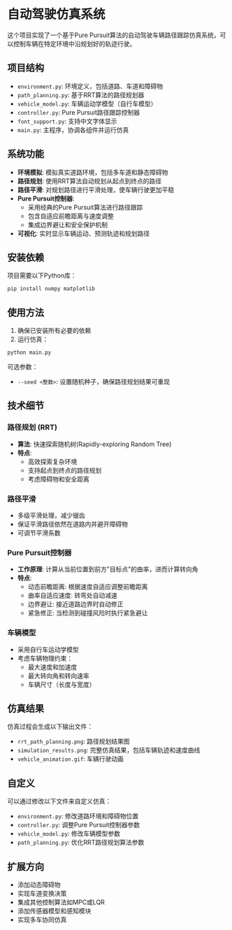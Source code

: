 # 自动驾驶仿真系统

这个项目实现了一个基于Pure Pursuit算法的自动驾驶车辆路径跟踪仿真系统，可以控制车辆在特定环境中沿规划好的轨迹行驶。

## 项目结构

- `environment.py`: 环境定义，包括道路、车道和障碍物
- `path_planning.py`: 基于RRT算法的路径规划器
- `vehicle_model.py`: 车辆运动学模型（自行车模型）
- `controller.py`: Pure Pursuit路径跟踪控制器
- `font_support.py`: 支持中文字体显示
- `main.py`: 主程序，协调各组件并运行仿真

## 系统功能

- **环境模拟**: 模拟真实道路环境，包括多车道和静态障碍物
- **路径规划**: 使用RRT算法自动规划从起点到终点的路径
- **路径平滑**: 对规划路径进行平滑处理，使车辆行驶更加平稳
- **Pure Pursuit控制器**: 
  - 采用经典的Pure Pursuit算法进行路径跟踪
  - 包含自适应前瞻距离与速度调整
  - 集成边界避让和安全保护机制
- **可视化**: 实时显示车辆运动、预测轨迹和规划路径

## 安装依赖

项目需要以下Python库：

```bash
pip install numpy matplotlib
```

## 使用方法

1. 确保已安装所有必要的依赖
2. 运行仿真：

```bash
python main.py
```

可选参数：
- `--seed <整数>`: 设置随机种子，确保路径规划结果可重现

## 技术细节

### 路径规划 (RRT)

- **算法**: 快速探索随机树(Rapidly-exploring Random Tree)
- **特点**: 
  - 高效探索复杂环境
  - 支持起点到终点的路径规划
  - 考虑障碍物和安全距离

### 路径平滑

- 多级平滑处理，减少锯齿
- 保证平滑路径依然在道路内并避开障碍物
- 可调节平滑系数

### Pure Pursuit控制器

- **工作原理**: 计算从当前位置到前方"目标点"的曲率，进而计算转向角
- **特点**:
  - 动态前瞻距离: 根据速度自适应调整前瞻距离
  - 曲率自适应速度: 转弯处自动减速
  - 边界避让: 接近道路边界时自动修正
  - 紧急修正: 当检测到碰撞风险时执行紧急避让

### 车辆模型

- 采用自行车运动学模型
- 考虑车辆物理约束：
  - 最大速度和加速度
  - 最大转向角和转向速率
  - 车辆尺寸（长度与宽度）

## 仿真结果

仿真过程会生成以下输出文件：
- `rrt_path_planning.png`: 路径规划结果图
- `simulation_results.png`: 完整仿真结果，包括车辆轨迹和速度曲线
- `vehicle_animation.gif`: 车辆行驶动画

## 自定义

可以通过修改以下文件来自定义仿真：

- `environment.py`: 修改道路环境和障碍物位置
- `controller.py`: 调整Pure Pursuit控制器参数
- `vehicle_model.py`: 修改车辆模型参数
- `path_planning.py`: 优化RRT路径规划算法参数

## 扩展方向

- 添加动态障碍物
- 实现车道变换决策
- 集成其他控制算法如MPC或LQR
- 添加传感器模型和感知模块
- 实现多车协同仿真